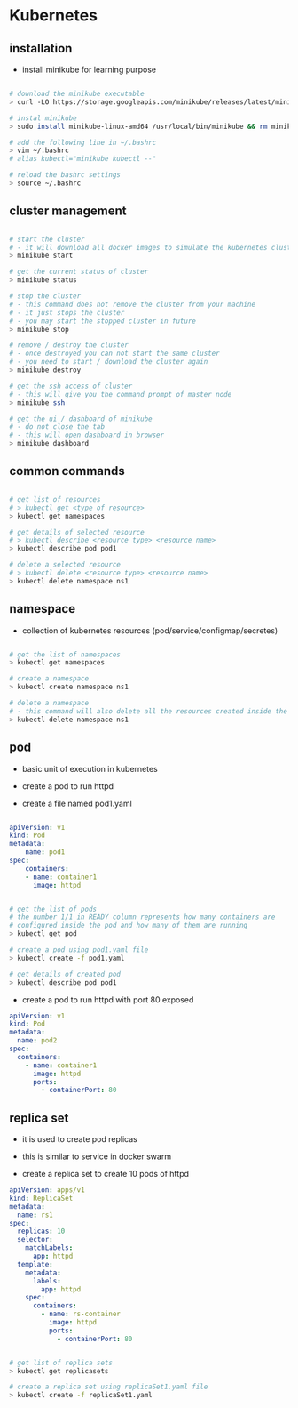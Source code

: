 # Kubernetes

## installation

- install minikube for learning purpose

```bash

# download the minikube executable
> curl -LO https://storage.googleapis.com/minikube/releases/latest/minikube-linux-amd64

# instal minikube
> sudo install minikube-linux-amd64 /usr/local/bin/minikube && rm minikube-linux-amd64

# add the following line in ~/.bashrc
> vim ~/.bashrc
# alias kubectl="minikube kubectl --"

# reload the bashrc settings
> source ~/.bashrc

```

## cluster management

```bash

# start the cluster
# - it will download all docker images to simulate the kubernetes cluster
> minikube start

# get the current status of cluster
> minikube status

# stop the cluster
# - this command does not remove the cluster from your machine
# - it just stops the cluster
# - you may start the stopped cluster in future
> minikube stop

# remove / destroy the cluster
# - once destroyed you can not start the same cluster
# - you need to start / download the cluster again
> minikube destroy

# get the ssh access of cluster
# - this will give you the command prompt of master node
> minikube ssh

# get the ui / dashboard of minikube
# - do not close the tab
# - this will open dashboard in browser
> minikube dashboard

```

## common commands

```bash

# get list of resources
# > kubectl get <type of resource>
> kubectl get namespaces

# get details of selected resource
# > kubectl describe <resource type> <resource name>
> kubectl describe pod pod1

# delete a selected resource
# > kubectl delete <resource type> <resource name>
> kubectl delete namespace ns1

```

## namespace

- collection of kubernetes resources (pod/service/configmap/secretes)

```bash

# get the list of namespaces
> kubectl get namespaces

# create a namespace
> kubectl create namespace ns1

# delete a namespace
# - this command will also delete all the resources created inside the selected namespace
> kubectl delete namespace ns1

```

## pod

- basic unit of execution in kubernetes

- create a pod to run httpd
- create a file named pod1.yaml

```yaml

apiVersion: v1
kind: Pod
metadata:
    name: pod1
spec:
    containers:
    - name: container1
      image: httpd

```

```bash

# get the list of pods
# the number 1/1 in READY column represents how many containers are
# configured inside the pod and how many of them are running
> kubectl get pod

# create a pod using pod1.yaml file
> kubectl create -f pod1.yaml

# get details of created pod
> kubectl describe pod pod1

```

- create a pod to run httpd with port 80 exposed

```yaml
apiVersion: v1
kind: Pod
metadata:
  name: pod2
spec:
  containers:
    - name: container1
      image: httpd
      ports:
        - containerPort: 80
```

## replica set

- it is used to create pod replicas
- this is similar to service in docker swarm

- create a replica set to create 10 pods of httpd

```yaml
apiVersion: apps/v1
kind: ReplicaSet
metadata:
  name: rs1
spec:
  replicas: 10
  selector:
    matchLabels:
      app: httpd
  template:
    metadata:
      labels:
        app: httpd
    spec:
      containers:
        - name: rs-container
          image: httpd
          ports:
            - containerPort: 80
```

```bash

# get list of replica sets
> kubectl get replicasets

# create a replica set using replicaSet1.yaml file
> kubectl create -f replicaSet1.yaml

```
